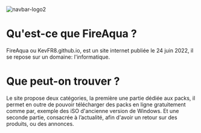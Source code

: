 ![navbar-logo2](https://user-images.githubusercontent.com/70813133/174731368-43d52675-8916-4f56-8341-4495c435d075.png)
# Qu'est-ce que FireAqua ?
FireAqua ou KevFR8.github.io, est un site internet publiée le 24 juin 2022, il se repose sur un domaine: l'informatique.

# Que peut-on trouver ?
Le site propose deux catégories, la première une partie dédiée aux packs, il permet en outre de pouvoir télécharger des packs en ligne gratuitement comme par,
exemple des iSO d'ancienne version de Windows. Et une seconde partie, consacrée à l’actualité, afin d'avoir un retour sur des produits, ou des annonces.
